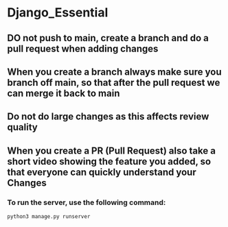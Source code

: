 # Django_Essential

## DO not push to main, create a branch and do a pull request when adding changes
## When you create a branch always make sure you branch off main, so that after the pull request we can merge it back to main
## Do not do large changes as this affects review quality
## When you create a PR (Pull Request) also take a short video showing the feature you added, so that everyone can quickly understand your Changes

### To run the server, use the following command:
```python3 manage.py runserver```
